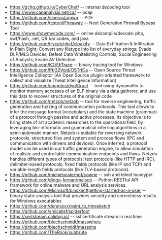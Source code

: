 * https://gchq.github.io/CyberChef/ -- internal decoding tool
* https://www.capanalysis.net/ca/ -- pcap
* https://github.com/siberas/arpwn -- PDF
* https://github.com/tcstool/Fireaway -- Next Generation Firewall Bypass Tool
* https://www.showmycode.com/ -- online decompile/decode: php, swf/flash, .net, QR bar codes, and java
* https://github.com/trycatchhcf/cloakify -- Data Exfiltration & Infiltration In Plain Sight; Convert any filetype into list of everyday strings; Evade DLP/MLS Devices; Defeat Data Whitelisting Controls; Social Engineering of Analysts; Evade AV Detection
* https://github.com/K2/EhTrace -- binary tracing tool for Windows
* https://github.com/Ptr32Void/OSTrICa -- Open Source Threat Intelligence Collector (An Open Source plugin-oriented framework to collect and visualize Threat Intelligence Information)
* https://github.com/ampotos/dynStruct -- tool using dynamoRio to monitor memory accesses of an ELF binary via a data gatherer, and use this data to recover structures of the original code
* https://github.com/netzob/netzob -- tool for reverse engineering, traffic generation and fuzzing of communication protocols. This tool allows to infer the message format (vocabulary) and the state machine (grammar) of a protocol through passive and active processes. Its objective is to bring state of art academic researches to the operational field, by leveraging bio-informatic and grammatical inferring algorithms in a semi-automatic manner. Netzob is suitable for reversing network protocols, structured files and system and process flows (IPC and communication with drivers and devices). Once inferred, a protocol model can be used in our traffic generation engine, to allow simulation of realistic and controllable communication endpoints and flows. Netzob handles different types of protocols: text protocols (like HTTP and IRC), delimiter-based protocols, fixed fields protocols (like IP and TCP) and variable-length fields protocols (like TLV-based protocols).
* https://github.com/micheloosterhof/cowrie -- ssh and telnet honeypot
* https://github.com/diogo-fernan/malsub -- Python RESTful API framework for online malware and URL analysis services.
* https://github.com/Microsoft/binskim#getting-started-as-a-user -- binary static analysis tool that provides security and correctness results for Windows executables
* https://github.com/deralexxx/osint_to_timesketch
* https://github.com/smicallef/spiderfoot
* https://certstream.calidog.io/ -- ssl certificate stream in real time
* https://github.com/blechschmidt/masswhois
* https://github.com/blechschmidt/massdns
* https://github.com/TheRook/subbrute